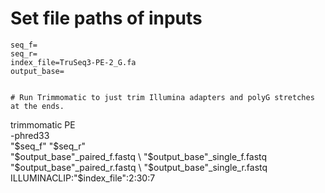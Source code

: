 # Set file paths of inputs
```
seq_f=
seq_r=
index_file=TruSeq3-PE-2_G.fa
output_base=


# Run Trimmomatic to just trim Illumina adapters and polyG stretches at the ends.
```

trimmomatic PE \
-phred33 \
"$seq_f" "$seq_r" \
"$output_base"_paired_f.fastq \
"$output_base"_single_f.fastq \
"$output_base"_paired_r.fastq \
"$output_base"_single_r.fastq \
ILLUMINACLIP:"$index_file":2:30:7

```
